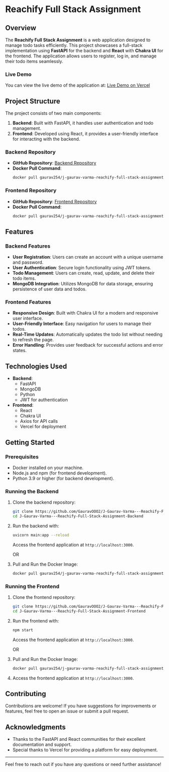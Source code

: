 # Reachify Full Stack Assignment

## Overview

The **Reachify Full Stack Assignment** is a web application designed to manage todo tasks efficiently. This project showcases a full-stack implementation using **FastAPI** for the backend and **React** with **Chakra UI** for the frontend. The application allows users to register, log in, and manage their todo items seamlessly.

### Live Demo

You can view the live demo of the application at: [Live Demo on Vercel](https://j-gaurav-varma-reachify-full-stack-assignment-frontend.vercel.app/)

## Project Structure

The project consists of two main components:

1. **Backend**: Built with FastAPI, it handles user authentication and todo management.
2. **Frontend**: Developed using React, it provides a user-friendly interface for interacting with the backend.

### Backend Repository

- **GitHub Repository**: [Backend Repository](https://github.com/GauravOOO2/J-Gaurav-Varma---Reachify-Full-Stack-Assignment-Backend.git)
- **Docker Pull Command**: 
  ```bash
  docker pull gaurav254/j-gaurav-varma-reachify-full-stack-assignment:backend
  ```

### Frontend Repository

- **GitHub Repository**: [Frontend Repository](https://github.com/GauravOOO2/J-Gaurav-Varma---Reachify-Full-Stack-Assignment-Frontend.git)
- **Docker Pull Command**: 
  ```bash
  docker pull gaurav254/j-gaurav-varma-reachify-full-stack-assignment:frontend
  ```

## Features

### Backend Features

- **User Registration**: Users can create an account with a unique username and password.
- **User Authentication**: Secure login functionality using JWT tokens.
- **Todo Management**: Users can create, read, update, and delete their todo items.
- **MongoDB Integration**: Utilizes MongoDB for data storage, ensuring persistence of user data and todos.

### Frontend Features

- **Responsive Design**: Built with Chakra UI for a modern and responsive user interface.
- **User-Friendly Interface**: Easy navigation for users to manage their todos.
- **Real-Time Updates**: Automatically updates the todo list without needing to refresh the page.
- **Error Handling**: Provides user feedback for successful actions and error states.

## Technologies Used

- **Backend**: 
  - FastAPI
  - MongoDB
  - Python
  - JWT for authentication
- **Frontend**: 
  - React
  - Chakra UI
  - Axios for API calls
  - Vercel for deployment

## Getting Started

### Prerequisites

- Docker installed on your machine.
- Node.js and npm (for frontend development).
- Python 3.9 or higher (for backend development).

### Running the Backend

1. Clone the backend repository:
   ```bash
   git clone https://github.com/GauravOOO2/J-Gaurav-Varma---Reachify-Full-Stack-Assignment-Backend.git
   cd J-Gaurav-Varma---Reachify-Full-Stack-Assignment-Backend
   ```

2. Run the backend with:
    ```bash
    uvicorn main:app --reload
     ```
    Access the frontend application at `http://localhost:3000`.

   OR

3. Pull and Run the Docker Image:
   ```bash
   docker pull gaurav254/j-gaurav-varma-reachify-full-stack-assignment:backend
   ```



### Running the Frontend

1. Clone the frontend repository:
   ```bash
   git clone https://github.com/GauravOOO2/J-Gaurav-Varma---Reachify-Full-Stack-Assignment-Frontend.git
   cd J-Gaurav-Varma---Reachify-Full-Stack-Assignment-Frontend
   ```

2. Run the frontend with:
    ```bash
    npm start
     ```
    Access the frontend application at `http://localhost:3000`.


    OR
3. Pull and Run the Docker Image:
   ```bash
   docker pull gaurav254/j-gaurav-varma-reachify-full-stack-assignment:frontend
   ```



3. Access the frontend application at `http://localhost:3000`.

## Contributing

Contributions are welcome! If you have suggestions for improvements or features, feel free to open an issue or submit a pull request.


## Acknowledgments

- Thanks to the FastAPI and React communities for their excellent documentation and support.
- Special thanks to Vercel for providing a platform for easy deployment.

---

Feel free to reach out if you have any questions or need further assistance!
